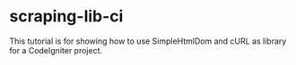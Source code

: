 scraping-lib-ci
===============

This tutorial is for showing how to use SimpleHtmlDom and cURL as library for a CodeIgniter project.